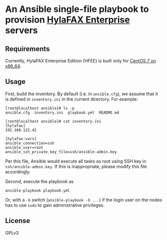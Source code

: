 # An Ansible single-file playbook to provision [HylaFAX Enterprise][1] servers

## Requirements

Currently, HylaFAX Enterprise Edition (HFEE) is built only for [CentOS 7 on x86_64][2].

## Usage

First, build the inventory. By default (i.e. in `ansible.cfg`), we assume that it is defined in `inventory.ini` in the current directory. For example:
```
[root@localhost ansible]# ls -p
ansible.cfg  inventory.ini  playbook.yml  README.md

[root@localhost ansible]# cat inventory.ini
[hylafax]
192.168.122.42

[hylafax:vars]
ansible_connection=ssh
ansible_user=root
ansible_ssh_private_key_file=ssh/ansible-admin.key
```
Per this file, Ansible would execute all tasks as root using SSH key in `ssh/ansible-admin.key`. If this is inappropriate, please modify this file accordingly.

Second, execute the playbook as
```
ansible-playbook playbook.yml
```
Or, with a `-b` switch (`ansible-playbook -b ...`) if the login user on the nodes has to use `sudo` to gain administrative privileges.

## License

GPLv3

[1]: https://www.ifax.com/products/hylafax-enterprise/
[2]: https://mirrors.edge.kernel.org/centos/7.9.2009/isos/x86_64/
